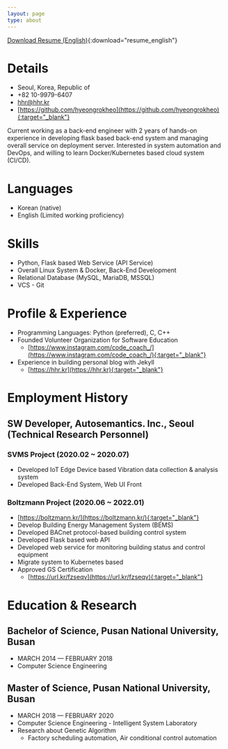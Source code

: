 ```yaml
---
layout: page
type: about
---
```


[//]: # ([Download Resume &#40;English&#41;]&#40;/downloads/resume_english.pdf&#41;{:target="_blank"})

[Download Resume (English)](/downloads/resume_english.pdf){:download="resume_english"}

[//]: # ([Download Resume &#40;English&#41;]&#40;/downloads/resume_english.pdf&#41;{:data="download"})

# Details
- Seoul, Korea, Republic of
- +82 10-9979-6407
- hhr@hhr.kr
- [https://github.com/hyeongrokheo](https://github.com/hyeongrokheo){:target="_blank"}

Current working as a back-end engineer with 2 years of hands-on experience in developing flask based back-end system and managing overall service on deployment server. Interested in system automation and DevOps, and willing to learn Docker/Kubernetes based cloud system (CI/CD).

# Languages
- Korean (native)
- English (Limited working proficiency)

# Skills
- Python, Flask based Web Service (API Service)
- Overall Linux System & Docker, Back-End Development
- Relational Database (MySQL, MariaDB, MSSQL)
- VCS - Git

# Profile & Experience
- Programming Languages: Python (preferred), C, C++
- Founded Volunteer Organization for Software Education
  - [https://www.instagram.com/code_coach_/](https://www.instagram.com/code_coach_/){:target="_blank"}
- Experience in building personal blog with Jekyll
  - [https://hhr.kr](https://hhr.kr){:target="_blank"}

# Employment History

## SW Developer, Autosemantics. Inc., Seoul (Technical Research Personnel)

### SVMS Project (2020.02 ~ 2020.07)
- Developed IoT Edge Device based Vibration data collection & analysis system
- Developed Back-End System, Web UI Front

### Boltzmann Project (2020.06 ~ 2022.01)
- [https://boltzmann.kr/](https://boltzmann.kr/){:target="_blank"}
- Develop Building Energy Management System (BEMS)
- Developed BACnet protocol-based building control system
- Developed Flask based web API
- Developed web service for monitoring building status and control equipment
- Migrate system to Kubernetes based
- Approved GS Certification
  - [https://url.kr/fzseqv](https://url.kr/fzseqv){:target="_blank"}

# Education & Research

## Bachelor of Science, Pusan National University, Busan
- MARCH 2014 — FEBRUARY 2018
- Computer Science Engineering

## Master of Science, Pusan National University, Busan
- MARCH 2018 — FEBRUARY 2020
- Computer Science Engineering - Intelligent System Laboratory
- Research about Genetic Algorithm
  - Factory scheduling automation, Air conditional control automation


